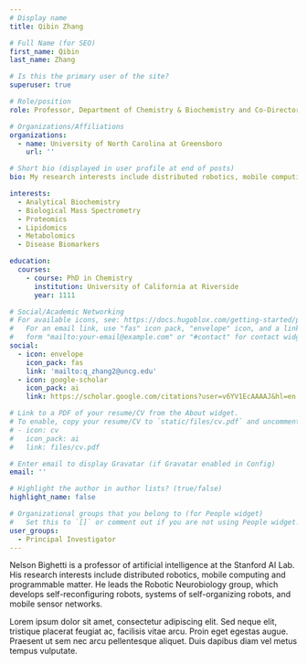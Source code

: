```yaml
---
# Display name
title: Qibin Zhang

# Full Name (for SEO)
first_name: Qibin
last_name: Zhang

# Is this the primary user of the site?
superuser: true

# Role/position
role: Professor, Department of Chemistry & Biochemistry and Co-Director, UNCG Center for Translational Biomedical Research

# Organizations/Affiliations
organizations:
  - name: University of North Carolina at Greensboro
    url: ''

# Short bio (displayed in user profile at end of posts)
bio: My research interests include distributed robotics, mobile computing and programmable matter.

interests:
  - Analytical Biochemistry
  - Biological Mass Spectrometry
  - Proteomics
  - Lipidomics
  - Metabolomics
  - Disease Biomarkers

education:
  courses:
    - course: PhD in Chemistry
      institution: University of California at Riverside
      year: 1111

# Social/Academic Networking
# For available icons, see: https://docs.hugoblox.com/getting-started/page-builder/#icons
#   For an email link, use "fas" icon pack, "envelope" icon, and a link in the
#   form "mailto:your-email@example.com" or "#contact" for contact widget.
social:
  - icon: envelope
    icon_pack: fas
    link: 'mailto:q_zhang2@uncg.edu'
  - icon: google-scholar
    icon_pack: ai
    link: https://scholar.google.com/citations?user=v6YV1EcAAAAJ&hl=en

# Link to a PDF of your resume/CV from the About widget.
# To enable, copy your resume/CV to `static/files/cv.pdf` and uncomment the lines below.
# - icon: cv
#   icon_pack: ai
#   link: files/cv.pdf

# Enter email to display Gravatar (if Gravatar enabled in Config)
email: ''

# Highlight the author in author lists? (true/false)
highlight_name: false

# Organizational groups that you belong to (for People widget)
#   Set this to `[]` or comment out if you are not using People widget.
user_groups:
  - Principal Investigator
---
```


Nelson Bighetti is a professor of artificial intelligence at the Stanford AI Lab. His research interests include distributed robotics, mobile computing and programmable matter. He leads the Robotic Neurobiology group, which develops self-reconfiguring robots, systems of self-organizing robots, and mobile sensor networks.

Lorem ipsum dolor sit amet, consectetur adipiscing elit. Sed neque elit, tristique placerat feugiat ac, facilisis vitae arcu. Proin eget egestas augue. Praesent ut sem nec arcu pellentesque aliquet. Duis dapibus diam vel metus tempus vulputate.